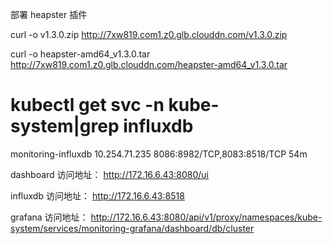 部署 heapster 插件

curl -o v1.3.0.zip http://7xw819.com1.z0.glb.clouddn.com/v1.3.0.zip


curl -o heapster-amd64_v1.3.0.tar http://7xw819.com1.z0.glb.clouddn.com/heapster-amd64_v1.3.0.tar


# kubectl get svc -n kube-system|grep influxdb
monitoring-influxdb    10.254.71.235    <nodes>       8086:8982/TCP,8083:8518/TCP   54m




dashboard 访问地址：
http://172.16.6.43:8080/ui

influxdb 访问地址：
http://172.16.6.43:8518

grafana 访问地址：
http://172.16.6.43:8080/api/v1/proxy/namespaces/kube-system/services/monitoring-grafana/dashboard/db/cluster


